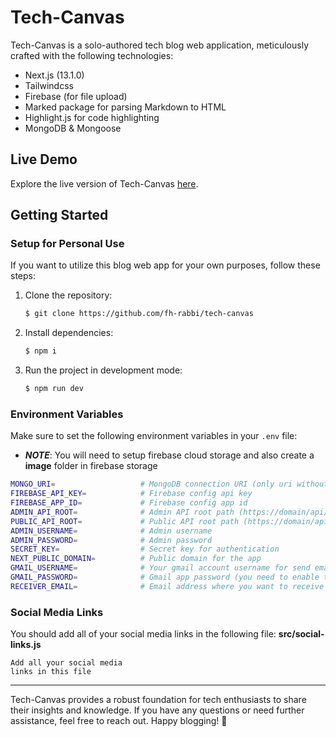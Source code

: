 # Tech-Canvas

Tech-Canvas is a solo-authored tech blog web application, meticulously crafted with the following technologies:

- Next.js (13.1.0)
- Tailwindcss
- Firebase (for file upload)
- Marked package for parsing Markdown to HTML
- Highlight.js for code highlighting
- MongoDB & Mongoose

## Live Demo

Explore the live version of Tech-Canvas [here](https://tech-canvas.vercel.app).


## Getting Started

### Setup for Personal Use

If you want to utilize this blog web app for your own purposes, follow these steps:

1. Clone the repository:
   ```bash
   $ git clone https://github.com/fh-rabbi/tech-canvas
   ```

2. Install dependencies:
   ```bash
   $ npm i
   ```

3. Run the project in development mode:
   ```bash
   $ npm run dev
   ```

### Environment Variables

Make sure to set the following environment variables in your `.env` file:
* ***NOTE***: You will need to setup firebase cloud storage and also create a **image** folder in firebase storage
```bash
MONGO_URI=                   # MongoDB connection URI (only uri without dbname)
FIREBASE_API_KEY=            # Firebase config api key 
FIREBASE_APP_ID=             # Firebase config app id
ADMIN_API_ROOT=              # Admin API root path (https://domain/api/admin)
PUBLIC_API_ROOT=             # Public API root path (https://domain/api/public)
ADMIN_USERNAME=              # Admin username
ADMIN_PASSWORD=              # Admin password
SECRET_KEY=                  # Secret key for authentication
NEXT_PUBLIC_DOMAIN=          # Public domain for the app
GMAIL_USERNAME=              # Your gmail account username for send email
GMAIL_PASSWORD=              # Gmail app password (you need to enable two factor auth then you will find app password under gmail_account>security>two_factor>app_password)
RECEIVER_EMAIL=              # Email address where you want to receive contact email/message from contact form 
```

### Social Media Links
You should add all of your social media links in the following file: **src/social-links.js**
```
Add all your social media
links in this file
```

---

Tech-Canvas provides a robust foundation for tech enthusiasts to share their insights and knowledge. If you have any questions or need further assistance, feel free to reach out. Happy blogging! 🚀
